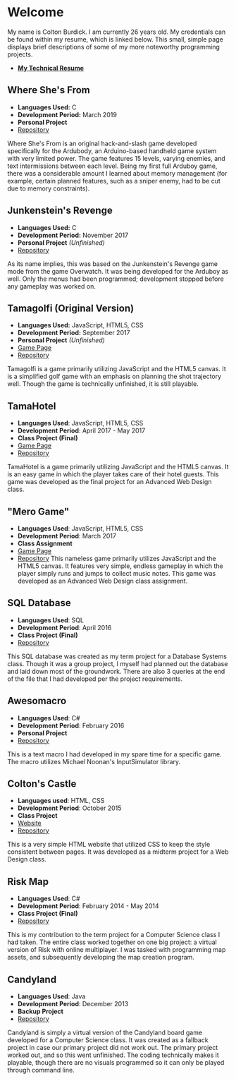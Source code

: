 # Welcome
My name is Colton Burdick. I am currently 26 years old. My credentials can be found within my resume, which is linked below. This small, simple page displays brief descriptions of some of my more noteworthy programming projects.
- [**My Technical Resume**](ColtonBurdickTechnicalResume2020.pdf)



## Where She's From
- **Languages Used:** C
- **Development Period:** March 2019
- **Personal Project**
- [Repository](https://github.com/InvestigatorMelodytchi/wsf/tree/master/WHERESHESFROM)

Where She's From is an original hack-and-slash game developed specifically for the Ardubody, an Arduino-based handheld game system with very limited power. The game features 15 levels, varying enemies, and text intermissions between each level. Being my first full Arduboy game, there was a considerable amount I learned about memory management (for example, certain planned features, such as a sniper enemy, had to be cut due to memory constraints).



## Junkenstein's Revenge
- **Languages Used:** C
- **Development Period:** November 2017
- **Personal Project** *(Unfinished)*
- [Repository](https://github.com/InvestigatorMelodytchi/junkensteinarduboy)

As its name implies, this was based on the Junkenstein's Revenge game mode from the game Overwatch. It was being developed for the Arduboy as well. Only the menus had been programmed; development stopped before any gameplay was worked on.



## Tamagolfi (Original Version)
- **Languages Used:** JavaScript, HTML5, CSS
- **Development Period:** September 2017
- **Personal Project** *(Unfinished)*
- [Game Page](https://investigatormelodytchi.github.io/tamagolfi/)
- [Repository](https://github.com/InvestigatorMelodytchi/tamagolfi)

Tamagolfi is a game primarily utilizing JavaScript and the HTML5 canvas. It is a simplified golf game with an emphasis on planning the shot trajectory well. Though the game is technically unfinished, it is still playable.



## TamaHotel
- **Languages Used**: JavaScript, HTML5, CSS
- **Development Period**: April 2017 - May 2017
- **Class Project (Final)**
- [Game Page](https://melodytchimuseum.github.io/tamahotel/)
- [Repository](https://github.com/MelodytchiMuseum/tamahotel)

TamaHotel is a game primarily utilizing JavaScript and the HTML5 canvas. It is an easy game in which the player takes care of their hotel guests. This game was developed as the final project for an Advanced Web Design class.



## "Mero Game"
- **Languages Used**: JavaScript, HTML5, CSS
- **Development Period**: March 2017
- **Class Assignment**
- [Game Page](https://melodytchimuseum.github.io/merogame/)
- [Repository](https://github.com/MelodytchiMuseum/merogame)
This nameless game primarily utilizes JavaScript and the HTML5 canvas. It features very simple, endless gameplay in which the player simply runs and jumps to collect music notes. This game was developed as an Advanced Web Design class assignment.



## SQL Database
- **Languages Used**: SQL
- **Development Period**: April 2016
- **Class Project (Final)**
- [Repository](https://github.com/MelodytchiMuseum/sqlproject)

This SQL database was created as my term project for a Database Systems class. Though it was a group project, I myself had planned out the database and laid down most of the groundwork. There are also 3 queries at the end of the file that I had developed per the project requirements.



## Awesomacro
- **Languages Used**: C#
- **Development Period**: February 2016
- **Personal Project**
- [Repository](https://github.com/MelodytchiMuseum/awesomacro)

This is a text macro I had developed in my spare time for a specific game. The macro utilizes Michael Noonan's InputSimulator library.



## Colton's Castle
- **Languages used**: HTML, CSS
- **Development Period**: October 2015
- **Class Project**
- [Website](https://melodytchimuseum.github.io/coltonscastle/index.html)
- [Repository](https://github.com/MelodytchiMuseum/coltonscastle)

This is a very simple HTML website that utilized CSS to keep the style consistent between pages. It was developed as a midterm project for a Web Design class.



## Risk Map
- **Languages Used**: C#
- **Development Period**: February 2014 - May 2014
- **Class Project (Final)**
- [Repository](https://github.com/MelodytchiMuseum/riskmap)

This is my contribution to the term project for a Computer Science class I had taken. The entire class worked together on one big project: a virtual version of Risk with online multiplayer. I was tasked with programming map assets, and subsequently developing the map creation program.



## Candyland
- **Languages Used**: Java
- **Development Period**: December 2013
- **Backup Project**
- [Repository](https://github.com/MelodytchiMuseum/candyland)

Candyland is simply a virtual version of the Candyland board game developed for a Computer Science class. It was created as a fallback project in case our primary project did not work out. The primary project worked out, and so this went unfinished. The coding technically makes it playable, though there are no visuals programmed so it can only be played through command line.
